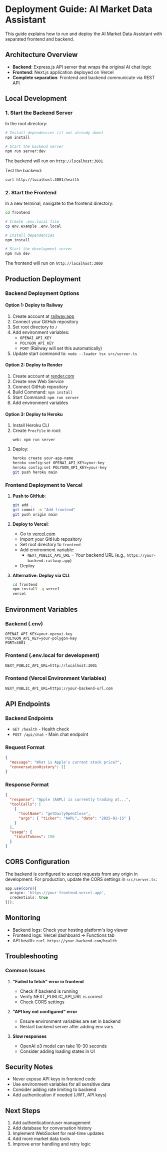 # Deployment Guide: AI Market Data Assistant

This guide explains how to run and deploy the AI Market Data Assistant with separated frontend and backend.

## Architecture Overview

- **Backend**: Express.js API server that wraps the original AI chat logic
- **Frontend**: Next.js application deployed on Vercel
- **Complete separation**: Frontend and backend communicate via REST API

## Local Development

### 1. Start the Backend Server

In the root directory:

```bash
# Install dependencies (if not already done)
npm install

# Start the backend server
npm run server:dev
```

The backend will run on `http://localhost:3001`

Test the backend:
```bash
curl http://localhost:3001/health
```

### 2. Start the Frontend

In a new terminal, navigate to the frontend directory:

```bash
cd frontend

# Create .env.local file
cp env.example .env.local

# Install dependencies
npm install

# Start the development server
npm run dev
```

The frontend will run on `http://localhost:3000`

## Production Deployment

### Backend Deployment Options

#### Option 1: Deploy to Railway
1. Create account at [railway.app](https://railway.app)
2. Connect your GitHub repository
3. Set root directory to `/`
4. Add environment variables:
   - `OPENAI_API_KEY`
   - `POLYGON_API_KEY`
   - `PORT` (Railway will set this automatically)
5. Update start command to: `node --loader tsx src/server.ts`

#### Option 2: Deploy to Render
1. Create account at [render.com](https://render.com)
2. Create new Web Service
3. Connect GitHub repository
4. Build Command: `npm install`
5. Start Command: `npm run server`
6. Add environment variables

#### Option 3: Deploy to Heroku
1. Install Heroku CLI
2. Create `Procfile` in root:
   ```
   web: npm run server
   ```
3. Deploy:
   ```bash
   heroku create your-app-name
   heroku config:set OPENAI_API_KEY=your-key
   heroku config:set POLYGON_API_KEY=your-key
   git push heroku main
   ```

### Frontend Deployment to Vercel

1. **Push to GitHub**:
   ```bash
   git add .
   git commit -m "Add frontend"
   git push origin main
   ```

2. **Deploy to Vercel**:
   - Go to [vercel.com](https://vercel.com)
   - Import your GitHub repository
   - Set root directory to `frontend`
   - Add environment variable:
     - `NEXT_PUBLIC_API_URL` = Your backend URL (e.g., `https://your-backend.railway.app`)
   - Deploy

3. **Alternative: Deploy via CLI**:
   ```bash
   cd frontend
   npm install -g vercel
   vercel
   ```

## Environment Variables

### Backend (.env)
```
OPENAI_API_KEY=your-openai-key
POLYGON_API_KEY=your-polygon-key
PORT=3001
```

### Frontend (.env.local for development)
```
NEXT_PUBLIC_API_URL=http://localhost:3001
```

### Frontend (Vercel Environment Variables)
```
NEXT_PUBLIC_API_URL=https://your-backend-url.com
```

## API Endpoints

### Backend Endpoints
- `GET /health` - Health check
- `POST /api/chat` - Main chat endpoint

### Request Format
```json
{
  "message": "What is Apple's current stock price?",
  "conversationHistory": []
}
```

### Response Format
```json
{
  "response": "Apple (AAPL) is currently trading at...",
  "toolCalls": [
    {
      "toolName": "getDailyOpenClose",
      "args": { "ticker": "AAPL", "date": "2025-01-15" }
    }
  ],
  "usage": {
    "totalTokens": 150
  }
}
```

## CORS Configuration

The backend is configured to accept requests from any origin in development. For production, update the CORS settings in `src/server.ts`:

```typescript
app.use(cors({
  origin: 'https://your-frontend.vercel.app',
  credentials: true
}));
```

## Monitoring

- Backend logs: Check your hosting platform's log viewer
- Frontend logs: Vercel dashboard → Functions tab
- API health: `curl https://your-backend.com/health`

## Troubleshooting

### Common Issues

1. **"Failed to fetch" error in frontend**
   - Check if backend is running
   - Verify NEXT_PUBLIC_API_URL is correct
   - Check CORS settings

2. **"API key not configured" error**
   - Ensure environment variables are set in backend
   - Restart backend server after adding env vars

3. **Slow responses**
   - OpenAI o3 model can take 10-30 seconds
   - Consider adding loading states in UI

## Security Notes

- Never expose API keys in frontend code
- Use environment variables for all sensitive data
- Consider adding rate limiting to backend
- Add authentication if needed (JWT, API keys)

## Next Steps

1. Add authentication/user management
2. Add database for conversation history
3. Implement WebSocket for real-time updates
4. Add more market data tools
5. Improve error handling and retry logic 